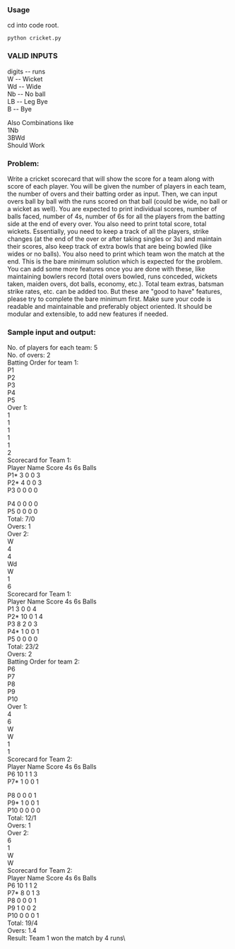 ### Usage

cd into code root.

`python cricket.py`

### VALID INPUTS

digits -- runs\
W -- Wicket\
Wd -- Wide\
Nb -- No ball\
LB -- Leg Bye\
B -- Bye

Also Combinations like\
1Nb \
3BWd \
Should Work



### Problem:
Write a cricket scorecard that will show the score for a team along with score of each player.
You will be given the number of players in each team, the number of overs and their batting
order as input. Then, we can input overs ball by ball with the runs scored on that ball (could be
wide, no ball or a wicket as well).
You are expected to print individual scores, number of balls faced, number of 4s, number of 6s
for all the players from the batting side at the end of every over. You also need to print total
score, total wickets. Essentially, you need to keep a track of all the players, strike changes (at
the end of the over or after taking singles or 3s) and maintain their scores, also keep track of
extra bowls that are being bowled (like wides or no balls). You also need to print which team
won the match at the end.
This is the bare minimum solution which is expected for the problem. You can add some more
features once you are done with these, like maintaining bowlers record (total overs bowled, runs
conceded, wickets taken, maiden overs, dot balls, economy, etc.). Total team extras, batsman
strike rates, etc. can be added too. But these are "good to have" features, please try to complete
the bare minimum first.
Make sure your code is readable and maintainable and preferably object oriented. It should be
modular and extensible, to add new features if needed.
### Sample input and output:
No. of players for each team: 5\
No. of overs: 2\
Batting Order for team 1:\
P1\
P2\
P3\
P4\
P5\
Over 1:\
1\
1\
1\
1\
1\
2\
Scorecard for Team 1:\
Player Name Score 4s 6s Balls\
P1* 3 0 0 3\
P2* 4 0 0 3\
P3 0 0 0 0

P4 0 0 0 0\
P5 0 0 0 0\
Total: 7/0\
Overs: 1\
Over 2:\
W\
4\
4\
Wd\
W\
1\
6\
Scorecard for Team 1:\
Player Name Score 4s 6s Balls\
P1 3 0 0 4\
P2* 10 0 1 4\
P3 8 2 0 3\
P4* 1 0 0 1\
P5 0 0 0 0\
Total: 23/2\
Overs: 2\
Batting Order for team 2:\
P6\
P7\
P8\
P9\
P10\
Over 1:\
4\
6\
W\
W\
1\
1\
Scorecard for Team 2:\
Player Name Score 4s 6s Balls\
P6 10 1 1 3\
P7* 1 0 0 1

P8 0 0 0 1\
P9* 1 0 0 1\
P10 0 0 0 0\
Total: 12/1\
Overs: 1\
Over 2:\
6\
1\
W\
W\
Scorecard for Team 2:\
Player Name Score 4s 6s Balls\
P6 10 1 1 2\
P7* 8 0 1 3\
P8 0 0 0 1\
P9 1 0 0 2\
P10 0 0 0 1\
Total: 19/4\
Overs: 1.4\
Result: Team 1 won the match by 4 runs\
